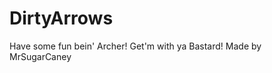 DirtyArrows
==================
Have some fun bein' Archer!
Get'm with ya Bastard!
Made by MrSugarCaney

